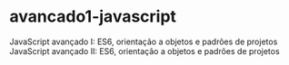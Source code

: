 # avancado1-javascript
JavaScript avançado I: ES6, orientação a objetos e padrões de projetos 
JavaScript avançado II: ES6, orientação a objetos e padrões de projetos
